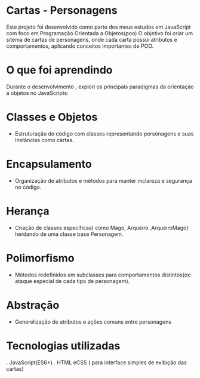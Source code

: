 # Cartas - Personagens

Este projeto foi desenvolvido como parte dos meus estudos em JavaScript com foco em Programação Orientada a Objetos(poo)
O objetivo foi criar um sitema de cartas de personagens, onde cada carta possui atributos e comportamentos, aplicando conceitos importantes de POO.

# O que foi aprendindo

Durante o desenvolvimento , explori os principais paradigmas da orientação a objetos no JavaScripts:
  # Classes e Objetos 
  - Estruturação do código com classes representando personagens e suas instâncias como cartas.
  # Encapsulamento
  - Organização de atributos e métodos para manter mclareza e segurança no código.
  # Herança
  - Criação de classes específicas( como Mago, Arqueiro ,ArqueiroMago) herdando de uma classe base Personagem.
  # Polimorfismo
  - Métodos redefinidos em subclasses para comportamentos distintos(ex: ataque especial de cada tipo de personagem).
  # Abstração
  - Generelização de atributos e ações comuns entre personagens

# Tecnologias utilizadas

. JavaScript(ES6+)
. HTML eCSS ( para interface simples de exibição das cartas)
